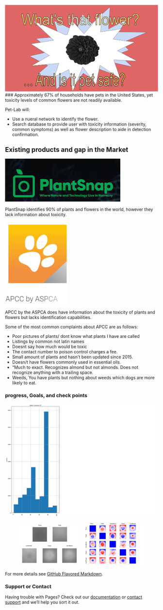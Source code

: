<img src="Title_1.png" alt="hi" class="inline"/>
### Approximately 67% of households have pets in the United States, yet toxicity levels of common flowers are not readily available. 

Pet-Lab will:
- Use a nueral network to identify the flower.
- Search database to provide user with toxicity information (severity, common symptoms) as well as flower description to aide in detection confirmation.


## Existing products and gap in the Market

<img src="plantsnap.PNG" alt="hi" class="inline"/>

PlantSnap identifies 90% of plants and flowers in the world, however they lack information about toxicity.

<img src="apcc.PNG" alt="hi" class="inline"/>  

APCC by the ASPCA does have information about the toxicity of plants and flowers but lacks identification capabilities. 

Some of the most common complaints about APCC are as follows:
- Poor pictures of plants/ dont know what plants I have are called
- Listings by common not latin names
- Doesnt say how much would be toxic
- The contact number to poison control charges a fee.
- Small amount of plants and hasn't been updated since 2015.
- Doesn/t have flowers commonly used in essential oils.
- “Much to exact. Recognizes almond but not almonds. Does not recognize anything    with a trailing space.
- Weeds,  You have plants but nothing about weeds which dogs are more likely to eat.

### progress, Goals, and check points

 <img src="Explaratory_Analysis_1.png" alt="hi" class="inline"/>
 
 <p align="middle">
  <img src="Averages.png" width="40%" />
  <img src="contrast_small.png" width="40%" /> 
</p>


For more details see [GitHub Flavored Markdown](https://guides.github.com/features/mastering-markdown/).





### Support or Contact

Having trouble with Pages? Check out our [documentation](https://docs.github.com/categories/github-pages-basics/) or [contact support](https://support.github.com/contact) and we’ll help you sort it out.
